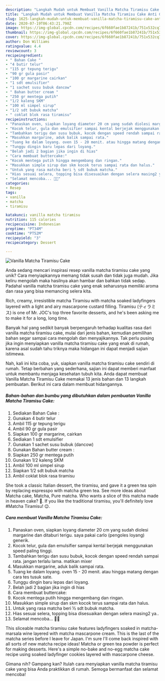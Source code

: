 ```yaml
---
description: "Langkah Mudah untuk Membuat Vanilla Matcha Tiramisu Cake Anti Gagal"
title: "Langkah Mudah untuk Membuat Vanilla Matcha Tiramisu Cake Anti Gagal"
slug: 1625-langkah-mudah-untuk-membuat-vanilla-matcha-tiramisu-cake-anti-gagal
date: 2020-07-19T06:43:21.798Z
image: https://img-global.cpcdn.com/recipes/6f660fae1b87241b/751x532cq70/vanilla-matcha-tiramisu-cake-foto-resep-utama.jpg
thumbnail: https://img-global.cpcdn.com/recipes/6f660fae1b87241b/751x532cq70/vanilla-matcha-tiramisu-cake-foto-resep-utama.jpg
cover: https://img-global.cpcdn.com/recipes/6f660fae1b87241b/751x532cq70/vanilla-matcha-tiramisu-cake-foto-resep-utama.jpg
author: Don Williams
ratingvalue: 4.4
reviewcount: 3
recipeingredient:
- " Bahan Cake "
- "4 butir telur"
- "115 gr tepung terigu"
- "90 gr gula pasir"
- "100 gr margarine cairkan"
- "1 sdt emulsifier"
- "1 sachet susu bubuk dancow"
- " Bahan butter cream "
- "250 gr mentega putih"
- "1/2 kaleng SKM"
- "100 ml simpel sirup"
- "1/2 sdt bubuk matcha"
- " coklat blok rasa tiramisu"
recipeinstructions:
- "Panaskan oven, siapkan loyang diameter 20 cm yang sudah diolesi margarine dan ditaburi terigu. saya pakai carlo (pengoles loyang) generik."
- "Kocok telur, gula dan emulsifier sampai kental berjejak menggunakan speed paling tinggi."
- "Tambahkan terigu dan susu bubuk, kocok dengan speed rendah sampai rata. jangan terlalu lama. matikan mixer"
- "Masukkan margarine, aduk balik sampai rata."
- "Tuang ke dalam loyang. oven 15 - 20 menit. atau hingga matang dengan cara tes tusuk sate."
- "Tunggu dingin baru lepas dari loyang."
- "Belah jadi 2 bagian jika ingin di hias"
- "Cara membuat buttercake:"
- "Kocok mentega putih hingga mengembang dan ringan."
- "Masukkan simple sirup dan skm kocok terus sampai rata dan halus."
- "Untuk yang rasa matcha beri ½ sdt bubuk matcha."
- "Hias sesuai selera, topping bisa disesuaikan dengan selera masing2 ya.."
- "Selamat mencoba... 🤗🤗"
categories:
- Resep
tags:
- vanilla
- matcha
- tiramisu

katakunci: vanilla matcha tiramisu 
nutrition: 115 calories
recipecuisine: Indonesian
preptime: "PT34M"
cooktime: "PT52M"
recipeyield: "3"
recipecategory: Dessert

---
```



![Vanilla Matcha Tiramisu Cake](https://img-global.cpcdn.com/recipes/6f660fae1b87241b/751x532cq70/vanilla-matcha-tiramisu-cake-foto-resep-utama.jpg)

Anda sedang mencari inspirasi resep vanilla matcha tiramisu cake yang unik? Cara menyiapkannya memang tidak susah dan tidak juga mudah. Jika keliru mengolah maka hasilnya akan hambar dan bahkan tidak sedap. Padahal vanilla matcha tiramisu cake yang enak seharusnya memiliki aroma dan rasa yang bisa memancing selera kita.

Rich, creamy, irresistible matcha Tiramisu with matcha soaked ladyfingers layered with a light and airy mascarpone custard filling. Tiramisu (ティラミス) is one of Mr. JOC&#39;s top three favorite desserts, and he&#39;s been asking me to make it for a long, long time.

Banyak hal yang sedikit banyak berpengaruh terhadap kualitas rasa dari vanilla matcha tiramisu cake, mulai dari jenis bahan, kemudian pemilihan bahan segar sampai cara mengolah dan menyajikannya. Tak perlu pusing jika ingin menyiapkan vanilla matcha tiramisu cake yang enak di rumah, karena asal sudah tahu triknya maka hidangan ini dapat menjadi sajian istimewa.


Nah, kali ini kita coba, yuk, siapkan vanilla matcha tiramisu cake sendiri di rumah. Tetap berbahan yang sederhana, sajian ini dapat memberi manfaat untuk membantu menjaga kesehatan tubuh kita. Anda dapat membuat Vanilla Matcha Tiramisu Cake memakai 13 jenis bahan dan 13 langkah pembuatan. Berikut ini cara dalam membuat hidangannya.

<!--inarticleads1-->

##### Bahan-bahan dan bumbu yang dibutuhkan dalam pembuatan Vanilla Matcha Tiramisu Cake:

1. Sediakan  Bahan Cake :
1. Gunakan 4 butir telur
1. Ambil 115 gr tepung terigu
1. Ambil 90 gr gula pasir
1. Siapkan 100 gr margarine, cairkan
1. Sediakan 1 sdt emulsifier
1. Gunakan 1 sachet susu bubuk (dancow)
1. Gunakan  Bahan butter cream :
1. Siapkan 250 gr mentega putih
1. Gunakan 1/2 kaleng SKM
1. Ambil 100 ml simpel sirup
1. Siapkan 1/2 sdt bubuk matcha
1. Ambil  coklat blok rasa tiramisu


She took a classic Italian dessert, the tiramisu, and gave it a green tea spin by replacing espresspo with matcha green tea. See more ideas about Matcha cake, Matcha, Pure matcha. Who wants a slice of this matcha made in heaven cake? 🤤. If you like the traditional tiramisu, you&#39;ll definitely love #Matcha Tiramisu! 😉. 

<!--inarticleads2-->

##### Cara membuat Vanilla Matcha Tiramisu Cake:

1. Panaskan oven, siapkan loyang diameter 20 cm yang sudah diolesi margarine dan ditaburi terigu. saya pakai carlo (pengoles loyang) generik.
1. Kocok telur, gula dan emulsifier sampai kental berjejak menggunakan speed paling tinggi.
1. Tambahkan terigu dan susu bubuk, kocok dengan speed rendah sampai rata. jangan terlalu lama. matikan mixer
1. Masukkan margarine, aduk balik sampai rata.
1. Tuang ke dalam loyang. oven 15 - 20 menit. atau hingga matang dengan cara tes tusuk sate.
1. Tunggu dingin baru lepas dari loyang.
1. Belah jadi 2 bagian jika ingin di hias
1. Cara membuat buttercake:
1. Kocok mentega putih hingga mengembang dan ringan.
1. Masukkan simple sirup dan skm kocok terus sampai rata dan halus.
1. Untuk yang rasa matcha beri ½ sdt bubuk matcha.
1. Hias sesuai selera, topping bisa disesuaikan dengan selera masing2 ya..
1. Selamat mencoba... 🤗🤗


This sliceable matcha tiramisu cake features ladyfingers soaked in matcha-marsala wine layered with matcha mascarpone cream. This is the last of the matcha series before I leave for Japan. I&#39;m sure I&#39;ll come back inspired with all sorts of new matcha recipe ideas! Matcha or green tea powder is perfect for making desserts. Here&#39;s a simple no-bake and no-egg matcha cake recipe using soaked ladyfinger cookies layered with mascarpone cheese. 

Gimana nih? Gampang kan? Itulah cara menyiapkan vanilla matcha tiramisu cake yang bisa Anda praktikkan di rumah. Semoga bermanfaat dan selamat mencoba!
